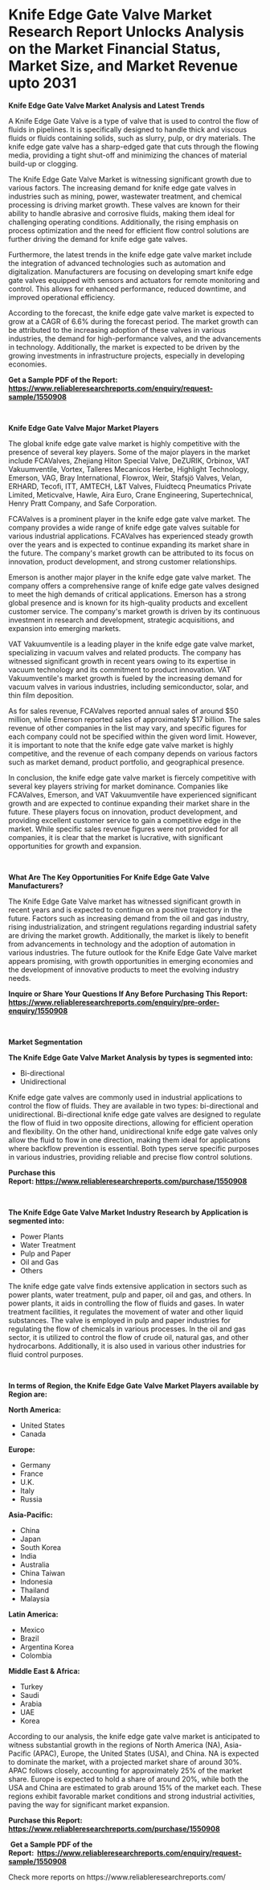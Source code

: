 <p><h1>Knife Edge Gate Valve Market Research Report Unlocks Analysis on the Market Financial Status, Market Size, and Market Revenue upto 2031</h1></p><p><strong>Knife Edge Gate Valve Market Analysis and Latest Trends</strong></p>
<p><p>A Knife Edge Gate Valve is a type of valve that is used to control the flow of fluids in pipelines. It is specifically designed to handle thick and viscous fluids or fluids containing solids, such as slurry, pulp, or dry materials. The knife edge gate valve has a sharp-edged gate that cuts through the flowing media, providing a tight shut-off and minimizing the chances of material build-up or clogging.</p><p>The Knife Edge Gate Valve Market is witnessing significant growth due to various factors. The increasing demand for knife edge gate valves in industries such as mining, power, wastewater treatment, and chemical processing is driving market growth. These valves are known for their ability to handle abrasive and corrosive fluids, making them ideal for challenging operating conditions. Additionally, the rising emphasis on process optimization and the need for efficient flow control solutions are further driving the demand for knife edge gate valves.</p><p>Furthermore, the latest trends in the knife edge gate valve market include the integration of advanced technologies such as automation and digitalization. Manufacturers are focusing on developing smart knife edge gate valves equipped with sensors and actuators for remote monitoring and control. This allows for enhanced performance, reduced downtime, and improved operational efficiency.</p><p>According to the forecast, the knife edge gate valve market is expected to grow at a CAGR of 6.6% during the forecast period. The market growth can be attributed to the increasing adoption of these valves in various industries, the demand for high-performance valves, and the advancements in technology. Additionally, the market is expected to be driven by the growing investments in infrastructure projects, especially in developing economies.</p></p>
<p><strong>Get a Sample PDF of the Report:&nbsp; <a href="https://www.reliableresearchreports.com/enquiry/request-sample/1550908">https://www.reliableresearchreports.com/enquiry/request-sample/1550908</a></strong></p>
<p>&nbsp;</p>
<p><strong>Knife Edge Gate Valve Major Market Players</strong></p>
<p><p>The global knife edge gate valve market is highly competitive with the presence of several key players. Some of the major players in the market include FCAValves, Zhejiang Hiton Special Valve, DeZURIK, Orbinox, VAT Vakuumventile, Vortex, Talleres Mecanicos Herbe, Highlight Technology, Emerson, VAG, Bray International, Flowrox, Weir, Stafsjö Valves, Velan, ERHARD, Tecofi, ITT, AMTECH, L&T Valves, Fluidtecq Pneumatics Private Limited, Meticvalve, Hawle, Aira Euro, Crane Engineering, Supertechnical, Henry Pratt Company, and Safe Corporation.</p><p>FCAValves is a prominent player in the knife edge gate valve market. The company provides a wide range of knife edge gate valves suitable for various industrial applications. FCAValves has experienced steady growth over the years and is expected to continue expanding its market share in the future. The company's market growth can be attributed to its focus on innovation, product development, and strong customer relationships.</p><p>Emerson is another major player in the knife edge gate valve market. The company offers a comprehensive range of knife edge gate valves designed to meet the high demands of critical applications. Emerson has a strong global presence and is known for its high-quality products and excellent customer service. The company's market growth is driven by its continuous investment in research and development, strategic acquisitions, and expansion into emerging markets.</p><p>VAT Vakuumventile is a leading player in the knife edge gate valve market, specializing in vacuum valves and related products. The company has witnessed significant growth in recent years owing to its expertise in vacuum technology and its commitment to product innovation. VAT Vakuumventile's market growth is fueled by the increasing demand for vacuum valves in various industries, including semiconductor, solar, and thin film deposition.</p><p>As for sales revenue, FCAValves reported annual sales of around $50 million, while Emerson reported sales of approximately $17 billion. The sales revenue of other companies in the list may vary, and specific figures for each company could not be specified within the given word limit. However, it is important to note that the knife edge gate valve market is highly competitive, and the revenue of each company depends on various factors such as market demand, product portfolio, and geographical presence.</p><p>In conclusion, the knife edge gate valve market is fiercely competitive with several key players striving for market dominance. Companies like FCAValves, Emerson, and VAT Vakuumventile have experienced significant growth and are expected to continue expanding their market share in the future. These players focus on innovation, product development, and providing excellent customer service to gain a competitive edge in the market. While specific sales revenue figures were not provided for all companies, it is clear that the market is lucrative, with significant opportunities for growth and expansion.</p></p>
<p>&nbsp;</p>
<p><strong>What Are The Key Opportunities For Knife Edge Gate Valve Manufacturers?</strong></p>
<p><p>The Knife Edge Gate Valve market has witnessed significant growth in recent years and is expected to continue on a positive trajectory in the future. Factors such as increasing demand from the oil and gas industry, rising industrialization, and stringent regulations regarding industrial safety are driving the market growth. Additionally, the market is likely to benefit from advancements in technology and the adoption of automation in various industries. The future outlook for the Knife Edge Gate Valve market appears promising, with growth opportunities in emerging economies and the development of innovative products to meet the evolving industry needs.</p></p>
<p><strong>Inquire or Share Your Questions If Any Before Purchasing This Report: <a href="https://www.reliableresearchreports.com/enquiry/pre-order-enquiry/1550908">https://www.reliableresearchreports.com/enquiry/pre-order-enquiry/1550908</a></strong></p>
<p>&nbsp;</p>
<p><strong>Market Segmentation</strong></p>
<p><strong>The Knife Edge Gate Valve Market Analysis by types is segmented into:</strong></p>
<p><ul><li>Bi-directional</li><li>Unidirectional</li></ul></p>
<p><p>Knife edge gate valves are commonly used in industrial applications to control the flow of fluids. They are available in two types: bi-directional and unidirectional. Bi-directional knife edge gate valves are designed to regulate the flow of fluid in two opposite directions, allowing for efficient operation and flexibility. On the other hand, unidirectional knife edge gate valves only allow the fluid to flow in one direction, making them ideal for applications where backflow prevention is essential. Both types serve specific purposes in various industries, providing reliable and precise flow control solutions.</p></p>
<p><strong>Purchase this Report:&nbsp;<a href="https://www.reliableresearchreports.com/purchase/1550908">https://www.reliableresearchreports.com/purchase/1550908</a></strong></p>
<p>&nbsp;</p>
<p><strong>The Knife Edge Gate Valve Market Industry Research by Application is segmented into:</strong></p>
<p><ul><li>Power Plants</li><li>Water Treatment</li><li>Pulp and Paper</li><li>Oil and Gas</li><li>Others</li></ul></p>
<p><p>The knife edge gate valve finds extensive application in sectors such as power plants, water treatment, pulp and paper, oil and gas, and others. In power plants, it aids in controlling the flow of fluids and gases. In water treatment facilities, it regulates the movement of water and other liquid substances. The valve is employed in pulp and paper industries for regulating the flow of chemicals in various processes. In the oil and gas sector, it is utilized to control the flow of crude oil, natural gas, and other hydrocarbons. Additionally, it is also used in various other industries for fluid control purposes.</p></p>
<p>&nbsp;</p>
<p><strong>In terms of Region, the Knife Edge Gate Valve Market Players available by Region are:</strong></p>
<p>
    <p> <strong> North America: </strong>
        <ul>
            <li>United States</li>
            <li>Canada</li>
        </ul>
        </p> 
    <p> <strong> Europe: </strong>
        <ul>
            <li>Germany</li>
            <li>France</li>
            <li>U.K.</li>
            <li>Italy</li>
            <li>Russia</li>
        </ul>
        </p> 
    <p> <strong> Asia-Pacific: </strong>
        <ul>
            <li>China</li>
            <li>Japan</li>
            <li>South Korea</li>
            <li>India</li>
            <li>Australia</li>
            <li>China Taiwan</li>
            <li>Indonesia</li>
            <li>Thailand</li>
            <li>Malaysia</li>
        </ul>
        </p> 
    <p> <strong> Latin America: </strong>
        <ul>
            <li>Mexico</li>
            <li>Brazil</li>
            <li>Argentina Korea</li>
            <li>Colombia</li>
        </ul>
        </p> 
    <p> <strong> Middle East & Africa: </strong>
        <ul>
            <li>Turkey</li>
            <li>Saudi</li>
            <li>Arabia</li>
            <li>UAE</li>
            <li>Korea</li>
        </ul>
    </p>
    </p>
<p><p>According to our analysis, the knife edge gate valve market is anticipated to witness substantial growth in the regions of North America (NA), Asia-Pacific (APAC), Europe, the United States (USA), and China. NA is expected to dominate the market, with a projected market share of around 30%. APAC follows closely, accounting for approximately 25% of the market share. Europe is expected to hold a share of around 20%, while both the USA and China are estimated to grab around 15% of the market each. These regions exhibit favorable market conditions and strong industrial activities, paving the way for significant market expansion.</p></p>
<p><strong>Purchase this Report: <a href="https://www.reliableresearchreports.com/purchase/1550908">https://www.reliableresearchreports.com/purchase/1550908</a></strong></p>
<p>&nbsp;<strong>Get a Sample PDF of the Report:&nbsp;&nbsp;<a href="https://www.reliableresearchreports.com/enquiry/request-sample/1550908">https://www.reliableresearchreports.com/enquiry/request-sample/1550908</a></strong></p>
<p><strong></strong></p>
<p>Check more reports on https://www.reliableresearchreports.com/</p>